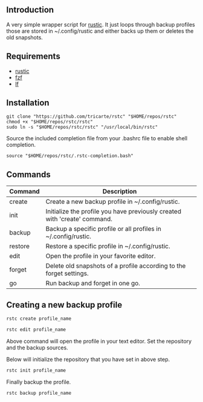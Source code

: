 ## Introduction

A very simple wrapper script for [rustic](https://github.com/rustic-rs/rustic).
It just loops through backup profiles those are stored in ~/.config/rustic and
either backs up them or deletes the old snapshots.

## Requirements

* [ rustic ](https://github.com/rustic-rs/rustic)
* [ fzf ](https://github.com/junegunn/fzf)
* [ lf ](https://github.com/gokcehan/lf)

## Installation

```
git clone "https://github.com/tricarte/rstc" "$HOME/repos/rstc"
chmod +x "$HOME/repos/rstc/rstc"
sudo ln -s "$HOME/repos/rstc/rstc" "/usr/local/bin/rstc"
```

Source the included completion file from your .bashrc file to enable shell
completion.

```
source "$HOME/repos/rstc/.rstc-completion.bash"
```

## Commands

| Command        | Description |
| -------------- | -----------|
| create         | Create a new backup profile in ~/.config/rustic. |
| init           | Initialize the profile you have previously created with 'create' command. |
| backup         | Backup a specific profile or all profiles in ~/.config/rustic. |
| restore        | Restore a specific profile in ~/.config/rustic. |
| edit           | Open the profile in your favorite editor. |
| forget         | Delete old snapshots of a profile according to the forget settings. |
| go             | Run backup and forget in one go. |

## Creating a new backup profile

```bash
rstc create profile_name
```

```bash
rstc edit profile_name
```

Above command will open the profile in your text editor. Set the repository and
the backup sources.

Below will initialize the repository that you have set in above step.

```bash
rstc init profile_name
```

Finally backup the profile.

```bash
rstc backup profile_name
```
